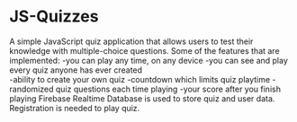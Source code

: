 # JS-Quizzes
A simple JavaScript quiz application that allows users to test their knowledge with multiple-choice questions.
Some of the features that are implemented:   	-you can play any time, on any device
						-you can see and play every quiz anyone has ever created	
                                  		-ability to create your own quiz
                                              	-countdown which limits quiz playtime
                                  		-randomized quiz questions each time playing
                                  		-your score after you finish playing
Firebase Realtime Database is used to store quiz and user data.
Registration is needed to play quiz.

